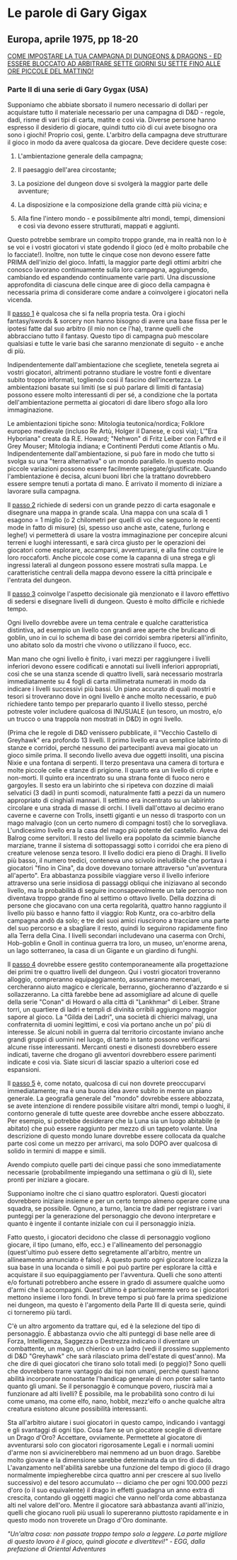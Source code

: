 # Le parole di Gary Gigax

## Europa, aprile 1975, pp 18-20

<u>COME IMPOSTARE LA TUA CAMPAGNA DI DUNGEONS & DRAGONS - ED ESSERE BLOCCATO AD ARBITRARE SETTE GIORNI SU SETTE FINO ALLE ORE PICCOLE DEL MATTINO!</u>

### Parte II di una serie di Gary Gygax (USA)
Supponiamo che abbiate sborsato il numero necessario di dollari per acquistare tutto il materiale necessario per una campagna di D&D - regole, dadi, risme di vari tipi di carta, matite e così via. Diverse persone hanno espresso il desiderio di giocare, quindi tutto ciò di cui avete bisogno ora sono i giochi! Proprio così, gente. L'arbitro della campagna deve strutturare il gioco in modo da avere qualcosa da giocare. Deve decidere queste cose:

1) L'ambientazione generale della campagna;

2) Il paesaggio dell'area circostante;

3) La posizione del dungeon dove si svolgerà la maggior parte delle avventure;

4) La disposizione e la composizione della grande città più vicina; e

5) Alla fine l'intero mondo - e possibilmente altri mondi, tempi, dimensioni e così via devono essere strutturati, mappati e aggiunti.

Questo potrebbe sembrare un compito troppo grande, ma in realtà non lo è se voi e i vostri giocatori vi state godendo il gioco (ed è molto probabile che lo facciate!). Inoltre, non tutte le cinque cose non devono essere fatte PRIMA dell'inizio del gioco. Infatti, la maggior parte degli ottimi arbitri che conosco lavorano continuamente sulla loro campagna, aggiungendo, cambiando ed espandendo continuamente varie parti. Una discussione approfondita di ciascuna delle cinque aree di gioco della campagna è necessaria prima di considerare come andare a coinvolgere i giocatori nella vicenda.

Il <u>passo 1</u> è qualcosa che si fa nella propria testa. Ora i giochi fantasy/swords & sorcery non hanno bisogno di avere una base fissa per le ipotesi fatte dal suo arbitro (il mio non ce l'ha), tranne quelli che abbracciano tutto il fantasy. Questo tipo di campagna può mescolare qualsiasi e tutte le varie basi che saranno menzionate di seguito - e anche di più.

Indipendentemente dall'ambientazione che scegliete, tenetela segreta ai vostri giocatori, altrimenti potranno studiare le vostre fonti e diventare subito troppo informati, togliendo così il fascino dell'incertezza. Le ambientazioni basate sui limiti (se si può parlare di limiti di fantasia) possono essere molto interessanti di per sé, a condizione che la portata dell'ambientazione permetta ai giocatori di dare libero sfogo alla loro immaginazione.

Le ambientazioni tipiche sono: Mitologia teutonica/nordica; Folklore europeo medievale (incluso Re Artù, Holger il Danese, e così via); L'"Era Hyboriana" creata da R.E. Howard; "Nehwon" di Fritz Leiber con Fafhrd e il Grey Mouser; Mitologia indiana; e Continenti Perduti come Atlantis o Mu. Indipendentemente dall'ambientazione, si può fare in modo che tutto si svolga su una "terra alternativa" o un mondo parallelo. In questo modo piccole variazioni possono essere facilmente spiegate/giustificate. Quando l'ambientazione è decisa, alcuni buoni libri che la trattano dovrebbero essere sempre tenuti a portata di mano. È arrivato il momento di iniziare a lavorare sulla campagna.

Il <u>passo 2</u> richiede di sedersi con un grande pezzo di carta esagonale e disegnare una mappa in grande scala. Una mappa con una scala di 1 esagono = 1 miglio (o 2 chilometri per quelli di voi che seguono le recenti mode in fatto di misure) (sì, spesso uso anche aste, catene, furlong e leghe!) vi permetterà di usare la vostra immaginazione per concepire alcuni terreni e luoghi interessanti, e sarà circa giusto per le operazioni dei giocatori come esplorare, accamparsi, avventurarsi, e alla fine costruire le loro roccaforti. Anche piccole cose come la capanna di una strega e gli ingressi laterali al dungeon possono essere mostrati sulla mappa. Le caratteristiche centrali della mappa devono essere la città principale e l'entrata del dungeon.

Il <u>passo 3</u> coinvolge l'aspetto decisionale già menzionato e il lavoro effettivo di sedersi e disegnare livelli di dungeon. Questo è molto difficile e richiede tempo.

Ogni livello dovrebbe avere un tema centrale e qualche caratteristica distintiva, ad esempio un livello con grandi aree aperte che brulicano di goblin, uno in cui lo schema di base dei corridoi sembra ripetersi all'infinito, uno abitato solo da mostri che vivono o utilizzano il fuoco, ecc.

Man mano che ogni livello è finito, i vari mezzi per raggiungere i livelli inferiori devono essere codificati e annotati sui livelli inferiori appropriati, così che se una stanza scende di quattro livelli, sarà necessario mostrarla immediatamente su 4 fogli di carta millimetrata numerati in modo da indicare i livelli successivi più bassi. Un piano accurato di quali mostri e tesori si troveranno dove in ogni livello è anche molto necessario, e può richiedere tanto tempo per prepararlo quanto il livello stesso, perché potreste voler includere qualcosa di INUSUALE (un tesoro, un mostro, e/o un trucco o una trappola non mostrati in D&D) in ogni livello.

(Prima che le regole di D&D venissero pubblicate, il "Vecchio Castello di Greyhawk" era profondo 13 livelli. Il primo livello era un semplice labirinto di stanze e corridoi, perché nessuno dei partecipanti aveva mai giocato un gioco simile prima. Il secondo livello aveva due oggetti insoliti, una piscina Nixie e una fontana di serpenti. Il terzo presentava una camera di tortura e molte piccole celle e stanze di prigione. Il quarto era un livello di cripte e non-morti. Il quinto era incentrato su una strana fonte di fuoco nero e gargoyles. Il sesto era un labirinto che si ripeteva con dozzine di maiali selvatici (3 dadi) in punti scomodi, naturalmente fatti a pezzi da un numero appropriato di cinghiali mannari. Il settimo era incentrato su un labirinto circolare e una strada di masse di orchi. I livelli dall'ottavo al decimo erano caverne e caverne con Trolls, insetti giganti e un nesso di trasporto con un mago malvagio (con un certo numero di compagni tosti) che lo sorvegliava. L'undicesimo livello era la casa del mago più potente del castello. Aveva dei Balrog come servitori. Il resto del livello era popolato da scimmie bianche marziane, tranne il sistema di sottopassaggi sotto i corridoi che era pieno di creature velenose senza tesoro. Il livello dodici era pieno di Draghi. Il livello più basso, il numero tredici, conteneva uno scivolo ineludibile che portava i giocatori "fino in Cina", da dove dovevano tornare attraverso "un'avventura all'aperto". Era abbastanza possibile viaggiare verso il livello inferiore attraverso una serie insidiosa di passaggi obliqui che iniziavano al secondo livello, ma la probabilità di seguire inconsapevolmente un tale percorso non diventava troppo grande fino al settimo o ottavo livello. Della dozzina di persone che giocavano con una certa regolarità, quattro hanno raggiunto il livello più basso e hanno fatto il viaggio: Rob Kuntz, ora co-arbitro della campagna andò da solo; e tre dei suoi amici riuscirono a tracciare una parte del suo percorso e a sbagliare il resto, quindi lo seguirono rapidamente fino alla Terra della Cina. I livelli secondari includevano una caserma con Orchi, Hob-goblin e Gnoll in continua guerra tra loro, un museo, un'enorme arena, un lago sotterraneo, la casa di un Gigante e un giardino di funghi.

Il <u>passo 4</u> dovrebbe essere gestito contemporaneamente alla progettazione dei primi tre o quattro livelli del dungeon. Qui i vostri giocatori troveranno alloggio, compreranno equipaggiamento, assumeranno mercenari, cercheranno aiuto magico e clericale, berranno, giocheranno d'azzardo e si sollazzeranno. La città farebbe bene ad assomigliare ad alcune di quelle della serie "Conan" di Howard o alla città di "Lankhmar" di Leiber. Strane torri, un quartiere di ladri e templi di divinità orribili aggiungono maggior sapore al gioco. La "Gilda dei Ladri", una società di chierici malvagi, una confraternita di uomini legittimi, e così via portano anche un po' più di interesse. Se alcuni nobili in guerra dal territorio circostante inviano anche grandi gruppi di uomini nel luogo, di tanto in tanto possono verificarsi alcune risse interessanti. Mercanti onesti e disonesti dovrebbero essere indicati, taverne che drogano gli avventori dovrebbero essere parimenti indicate e così via. Siate sicuri di lasciar spazio a ulteriori cose ed espansioni.

Il <u>passo 5</u> è, come notato, qualcosa di cui non dovrete preoccuparvi immediatamente; ma è una buona idea avere subito in mente un piano generale. La geografia generale del "mondo" dovrebbe essere abbozzata, se avete intenzione di rendere possibile visitare altri mondi, tempi o luoghi, il contorno generale di tutte queste aree dovrebbe anche essere abbozzato. Per esempio, si potrebbe desiderare che la Luna sia un luogo abitabile (e abitato) che può essere raggiunto per mezzo di un tappeto volante. Una descrizione di questo mondo lunare dovrebbe essere collocata da qualche parte così come un mezzo per arrivarci, ma solo DOPO aver qualcosa di solido in termini di mappe e simili.

Avendo compiuto quelle parti dei cinque passi che sono immediatamente necessarie (probabilmente impiegando una settimana o giù di lì), siete pronti per iniziare a giocare.

Supponiamo inoltre che ci siano quattro esploratori. Questi giocatori dovrebbero iniziare insieme e per un certo tempo almeno operare come una squadra, se possibile. Ognuno, a turno, lancia tre dadi per registrare i vari punteggi per la generazione del personaggio che devono interpretare e quanto è ingente il contante iniziale con cui il personaggio inizia.

Fatto questo, i giocatori decidono che classe di personaggio vogliono giocare, il tipo (umano, elfo, ecc.) e l'allineamento del personaggio (quest'ultimo può essere detto segretamente all'arbitro, mentre un allineamento annunciato è falso). A questo punto ogni giocatore localizza la sua base in una locanda o simili e poi può partire per esplorare la città e acquistare il suo equipaggiamento per l'avventura. Quelli che sono attenti e/o fortunati potrebbero anche essere in grado di assumere qualche uomo d'armi che li accompagni. Quest'ultimo è particolarmente vero se i giocatori mettono insieme i loro fondi. In breve tempo si può fare la prima spedizione nei dungeon, ma questo è l'argomento della Parte III di questa serie, quindi ci torneremo più tardi.

C'è un altro argomento da trattare qui, ed è la selezione del tipo di personaggio. È abbastanza ovvio che alti punteggi di base nelle aree di Forza, Intelligenza, Saggezza o Destrezza indicano il diventare un combattente, un mago, un chierico o un ladro (vedi il prossimo supplemento di D&D "Greyhawk" che sarà rilasciato prima dell'estate di quest'anno). Ma che dire di quei giocatori che tirano solo totali medi (o peggio)? Sono quelli che dovrebbero trarre vantaggio dai tipi non umani, perché questi hanno abilità incorporate nonostante l'handicap generale di non poter salire tanto quanto gli umani. Se il personaggio è comunque povero, riuscirà mai a funzionare ad alti livelli? È possibile, ma le probabilità sono contro di lui come umano, ma come elfo, nano, hobbit, mezz'elfo o anche qualche altra creatura esistono alcune possibilità interessanti.

Sta all'arbitro aiutare i suoi giocatori in questo campo, indicando i vantaggi e gli svantaggi di ogni tipo. Cosa fare se un giocatore sceglie di diventare un Drago d'Oro? Accettare, ovviamente. Permettete al giocatore di avventurarsi solo con giocatori rigorosamente Legali e i normali uomini d'arme non si avvicinerebbero mai nemmeno ad un buon drago. Sarebbe molto giovane e la dimensione sarebbe determinata da un tiro di dado. L'avanzamento nell'abilità sarebbe una funzione del tempo di gioco (il drago normalmente impiegherebbe circa quattro anni per crescere al suo livello successivo) e del tesoro accumulato -- diciamo che per ogni 100.000 pezzi d'oro (o il suo equivalente) il drago in effetti guadagna un anno extra di crescita, contando gli oggetti magici che vanno nell'orda come abbastanza alti nel valore dell'oro. Mentre il giocatore sarà abbastanza avanti all'inizio, quelli che giocano ruoli più usuali lo supereranno piuttosto rapidamente e in questo modo non troverete un Drago d'Oro dominante.

*"Un'altra cosa: non passate troppo tempo solo a leggere. La parte migliore di questo lavoro è il gioco, quindi giocate e divertitevi!" - EGG, dalla prefazione di Oriental Adventures*